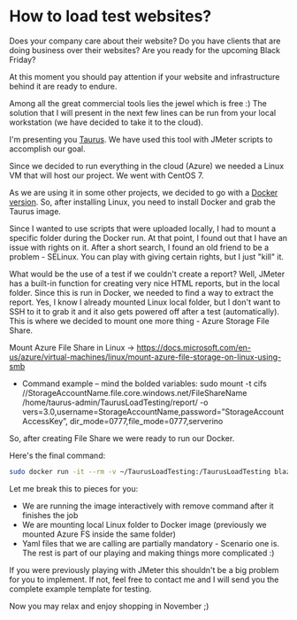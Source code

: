 # How to load test websites?


<!-- Your front matter up here -->

Does your company care about their website? Do you have clients that are doing business over their websites? Are you ready for the upcoming Black Friday?

At this moment you should pay attention if your website and infrastructure behind it are ready to endure.

<!--more-->

Among all the great commercial tools lies the jewel which is free :) The solution that I will present in the next few lines can be run from your local workstation (we have decided to take it to the cloud).

I'm presenting you [Taurus](https://gettaurus.org/). We have used this tool with JMeter scripts to accomplish our goal.

Since we decided to run everything in the cloud (Azure) we needed a Linux VM that will host our project. We went with CentOS 7.

As we are using it in some other projects, we decided to go with a [Docker version](https://hub.docker.com/r/blazemeter/taurus/). So, after installing Linux, you need to install Docker and grab the Taurus image.

Since I wanted to use scripts that were uploaded locally, I had to mount a specific folder during the Docker run. At that point, I found out that I have an issue with rights on it. After a short search, I found an old friend to be a problem - SELinux. You can play with giving certain rights, but I just "kill" it.

What would be the use of a test if we couldn't create a report? Well, JMeter has a built-in function for creating very nice HTML reports, but in the local folder. Since this is run in Docker, we needed to find a way to extract the report. Yes, I know I already mounted Linux local folder, but I don't want to SSH to it to grab it and it also gets powered off after a test (automatically). This is where we decided to mount one more thing - Azure Storage File Share.

Mount Azure File Share in Linux -> <https://docs.microsoft.com/en-us/azure/virtual-machines/linux/mount-azure-file-storage-on-linux-using-smb>

* Command example – mind the bolded variables:
sudo mount -t cifs //StorageAccountName.file.core.windows.net/FileShareName /home/taurus-admin/TaurusLoadTesting/report/ -o vers=3.0,username=StorageAccountName,password=”StorageAccountAccessKey”, dir_mode=0777,file_mode=0777,serverino

So, after creating File Share we were ready to run our Docker.

Here's the final command:

```bash
sudo docker run -it --rm -v ~/TaurusLoadTesting:/TaurusLoadTesting blazemeter/taurus /TaurusLoadTesting/profile/sanity.yml /TaurusLoadTesting/common/scenarios.yml /TaurusLoadTesting/variable/development.yml
```

Let me break this to pieces for you:

* We are running the image interactively with remove command after it finishes the job
* We are mounting local Linux folder to Docker image (previously we mounted Azure FS inside the same folder)
* Yaml files that we are calling are partially mandatory - Scenario one is. The rest is part of our playing and making things more complicated :)

If you were previously playing with JMeter this shouldn't be a big problem for you to implement. If not, feel free to contact me and I will send you the complete example template for testing.

Now you may relax and enjoy shopping in November ;)

